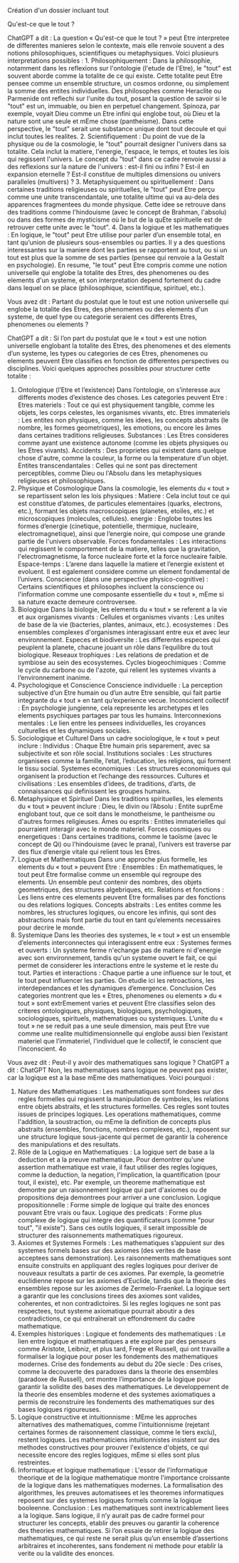 Création d'un dossier incluant tout

Qu'est-ce que le tout ?

ChatGPT a dit :
La question « Qu'est-ce que le tout ? » peut Etre interpretee de differentes manieres selon le contexte, mais elle renvoie souvent a des notions philosophiques, scientifiques ou metaphysiques. Voici plusieurs interpretations possibles :
    1. Philosophiquement : Dans la philosophie, notamment dans les reflexions sur l'ontologie (l'etude de l'Etre), le "tout" est souvent aborde comme la totalite de ce qui existe. Cette totalite peut Etre pensee comme un ensemble structure, un cosmos ordonne, ou simplement la somme des entites individuelles. Des philosophes comme Heraclite ou Parmenide ont reflechi sur l'unite du tout, posant la question de savoir si le "tout" est un, immuable, ou bien en perpetuel changement.
       Spinoza, par exemple, voyait Dieu comme un Etre infini qui englobe tout, où Dieu et la nature sont une seule et mEme chose (pantheisme). Dans cette perspective, le "tout" serait une substance unique dont tout decoule et qui inclut toutes les realites.
    2. Scientifiquement : Du point de vue de la physique ou de la cosmologie, le "tout" pourrait designer l'univers dans sa totalite. Cela inclut la matiere, l'energie, l'espace, le temps, et toutes les lois qui regissent l'univers. Le concept du "tout" dans ce cadre renvoie aussi a des reflexions sur la nature de l'univers : est-il fini ou infini ? Est-il en expansion eternelle ? Est-il constitue de multiples dimensions ou univers paralleles (multivers) ?
    3. Metaphysiquement ou spirituellement : Dans certaines traditions religieuses ou spirituelles, le "tout" peut Etre perçu comme une unite transcendantale, une totalite ultime qui va au-dela des apparences fragmentees du monde physique. Cette idee se retrouve dans des traditions comme l'hindouisme (avec le concept de Brahman, l'absolu) ou dans des formes de mysticisme où le but de la quEte spirituelle est de retrouver cette unite avec le "tout".
    4. Dans la logique et les mathematiques : En logique, le "tout" peut Etre utilise pour parler d’un ensemble total, en tant qu’union de plusieurs sous-ensembles ou parties. Il y a des questions interessantes sur la maniere dont les parties se rapportent au tout, ou si un tout est plus que la somme de ses parties (pensee qui renvoie a la Gestalt en psychologie).
En resume, "le tout" peut Etre compris comme une notion universelle qui englobe la totalite des Etres, des phenomenes ou des elements d'un systeme, et son interpretation depend fortement du cadre dans lequel on se place (philosophique, scientifique, spirituel, etc.).


Vous avez dit :
Partant du postulat que le tout est une notion universelle qui englobe la totalite des Etres, des phenomenes ou des elements d'un systeme, de quel type ou categorie seraient ces differents Etres, phenomenes ou elements ?

ChatGPT a dit :
Si l’on part du postulat que le « tout » est une notion universelle englobant la totalite des Etres, des phenomenes et des elements d’un systeme, les types ou categories de ces Etres, phenomenes ou elements peuvent Etre classifies en fonction de differentes perspectives ou disciplines. Voici quelques approches possibles pour structurer cette totalite :
1. Ontologique (l’Etre et l’existence)
Dans l’ontologie, on s’interesse aux differents modes d’existence des choses. Les categories peuvent Etre :
     Etres materiels : Tout ce qui est physiquement tangible, comme les objets, les corps celestes, les organismes vivants, etc.
     Etres immateriels : Les entites non physiques, comme les idees, les concepts abstraits (le nombre, les formes geometriques), les emotions, ou encore les âmes dans certaines traditions religieuses.
     Substances : Les Etres consideres comme ayant une existence autonome (comme les objets physiques ou les Etres vivants).
     Accidents : Des proprietes qui existent dans quelque chose d'autre, comme la couleur, la forme ou la temperature d'un objet.
     Entites transcendantales : Celles qui ne sont pas directement perceptibles, comme Dieu ou l'Absolu dans les metaphysiques religieuses et philosophiques.
2. Physique et Cosmologique
Dans la cosmologie, les elements du « tout » se repartissent selon les lois physiques :
     Matiere : Cela inclut tout ce qui est constitue d’atomes, de particules elementaires (quarks, electrons, etc.), formant les objets macroscopiques (planetes, etoiles, etc.) et microscopiques (molecules, cellules).
     energie : Englobe toutes les formes d’energie (cinetique, potentielle, thermique, nucleaire, electromagnetique), ainsi que l’energie noire, qui compose une grande partie de l'univers observable.
     Forces fondamentales : Les interactions qui regissent le comportement de la matiere, telles que la gravitation, l'electromagnetisme, la force nucleaire forte et la force nucleaire faible.
     Espace-temps : L’arene dans laquelle la matiere et l’energie existent et evoluent. Il est egalement considere comme un element fondamental de l’univers.
     Conscience (dans une perspective physico-cognitive) : Certains scientifiques et philosophes incluent la conscience ou l'information comme une composante essentielle du « tout », mEme si sa nature exacte demeure controversee.
3. Biologique
Dans la biologie, les elements du « tout » se referent a la vie et aux organismes vivants :
     Cellules et organismes vivants : Les unites de base de la vie (bacteries, plantes, animaux, etc.).
     ecosystemes : Des ensembles complexes d'organismes interagissant entre eux et avec leur environnement.
     Especes et biodiversite : Les differentes especes qui peuplent la planete, chacune jouant un rôle dans l’equilibre du tout biologique.
     Reseaux trophiques : Les relations de predation et de symbiose au sein des ecosystemes.
     Cycles biogeochimiques : Comme le cycle du carbone ou de l'azote, qui relient les systemes vivants a l’environnement inanime.
4. Psychologique et Conscience
     Conscience individuelle : La perception subjective d’un Etre humain ou d’un autre Etre sensible, qui fait partie integrante du « tout » en tant qu’experience vecue.
     Inconscient collectif : En psychologie jungienne, cela represente les archetypes et les elements psychiques partages par tous les humains.
     Interconnexions mentales : Le lien entre les pensees individuelles, les croyances culturelles et les dynamiques sociales.
5. Sociologique et Culturel
Dans un cadre sociologique, le « tout » peut inclure :
     Individus : Chaque Etre humain pris separement, avec sa subjectivite et son rôle social.
     Institutions sociales : Les structures organisees comme la famille, l’etat, l’education, les religions, qui forment le tissu social.
     Systemes economiques : Les structures economiques qui organisent la production et l’echange des ressources.
     Cultures et civilisations : Les ensembles d’idees, de traditions, d’arts, de connaissances qui definissent les groupes humains.
6. Metaphysique et Spirituel
Dans les traditions spirituelles, les elements du « tout » peuvent inclure :
     Dieu, le divin ou l’Absolu : Entite suprEme englobant tout, que ce soit dans le monotheisme, le pantheisme ou d'autres formes religieuses.
     Âmes ou esprits : Entites immaterielles qui pourraient interagir avec le monde materiel.
     Forces cosmiques ou energetiques : Dans certaines traditions, comme le taoïsme (avec le concept de Qi) ou l’hindouisme (avec le prana), l’univers est traverse par des flux d’energie vitale qui relient tous les Etres.
7. Logique et Mathematiques
Dans une approche plus formelle, les elements du « tout » peuvent Etre :
     Ensembles : En mathematiques, le tout peut Etre formalise comme un ensemble qui regroupe des elements. Un ensemble peut contenir des nombres, des objets geometriques, des structures algebriques, etc.
     Relations et fonctions : Les liens entre ces elements peuvent Etre formalises par des fonctions ou des relations logiques.
     Concepts abstraits : Les entites comme les nombres, les structures logiques, ou encore les infinis, qui sont des abstractions mais font partie du tout en tant qu’elements necessaires pour decrire le monde.
8. Systemique
Dans les theories des systemes, le « tout » est un ensemble d’elements interconnectes qui interagissent entre eux :
     Systemes fermes et ouverts : Un systeme ferme n'echange pas de matiere ni d'energie avec son environnement, tandis qu'un systeme ouvert le fait, ce qui permet de considerer les interactions entre le systeme et le reste du tout.
     Parties et interactions : Chaque partie a une influence sur le tout, et le tout peut influencer les parties. On etudie ici les retroactions, les interdependances et les dynamiques d’emergence.
Conclusion
Ces categories montrent que les « Etres, phenomenes ou elements » du « tout » sont extrEmement varies et peuvent Etre classifies selon des criteres ontologiques, physiques, biologiques, psychologiques, sociologiques, spirituels, mathematiques ou systemiques. L’unite du « tout » ne se reduit pas a une seule dimension, mais peut Etre vue comme une realite multidimensionnelle qui englobe aussi bien l’existant materiel que l’immateriel, l'individuel que le collectif, le conscient que l’inconscient.
4o


Vous avez dit :
Peut-il y avoir des mathematiques sans logique ?
ChatGPT a dit :
ChatGPT
Non, les mathematiques sans logique ne peuvent pas exister, car la logique est a la base mEme des mathematiques. Voici pourquoi :
1. Nature des Mathematiques :
Les mathematiques sont fondees sur des regles formelles qui regissent la manipulation de symboles, les relations entre objets abstraits, et les structures formelles. Ces regles sont toutes issues de principes logiques. Les operations mathematiques, comme l'addition, la soustraction, ou mEme la definition de concepts plus abstraits (ensembles, fonctions, nombres complexes, etc.), reposent sur une structure logique sous-jacente qui permet de garantir la coherence des manipulations et des resultats.
2. Rôle de la Logique en Mathematiques :
La logique sert de base a la deduction et a la preuve mathematique. Pour demontrer qu'une assertion mathematique est vraie, il faut utiliser des regles logiques, comme la deduction, la negation, l'implication, la quantification (pour tout, il existe), etc. Par exemple, un theoreme mathematique est demontre par un raisonnement logique qui part d'axiomes ou de propositions deja demontrees pour arriver a une conclusion.
     Logique propositionnelle : Forme simple de logique qui traite des enonces pouvant Etre vrais ou faux.
     Logique des predicats : Forme plus complexe de logique qui integre des quantificateurs (comme "pour tout", "il existe").
Sans ces outils logiques, il serait impossible de structurer des raisonnements mathematiques rigoureux.
3. Axiomes et Systemes Formels :
Les mathematiques s’appuient sur des systemes formels bases sur des axiomes (des verites de base acceptees sans demonstration). Les raisonnements mathematiques sont ensuite construits en appliquant des regles logiques pour deriver de nouveaux resultats a partir de ces axiomes. Par exemple, la geometrie euclidienne repose sur les axiomes d’Euclide, tandis que la theorie des ensembles repose sur les axiomes de Zermelo-Fraenkel.
La logique sert a garantir que les conclusions tirees des axiomes sont valides, coherentes, et non contradictoires. Si les regles logiques ne sont pas respectees, tout systeme axiomatique pourrait aboutir a des contradictions, ce qui entraînerait un effondrement du cadre mathematique.
4. Exemples historiques :
     Logique et fondements des mathematiques : Le lien entre logique et mathematiques a ete explore par des penseurs comme Aristote, Leibniz, et plus tard, Frege et Russell, qui ont travaille a formaliser la logique pour poser les fondements des mathematiques modernes.
     Crise des fondements au debut du 20e siecle : Des crises, comme la decouverte des paradoxes dans la theorie des ensembles (paradoxe de Russell), ont montre l’importance de la logique pour garantir la solidite des bases des mathematiques. Le developpement de la theorie des ensembles moderne et des systemes axiomatiques a permis de reconstruire les fondements des mathematiques sur des bases logiques rigoureuses.
5. Logique constructive et intuitionnisme :
MEme les approches alternatives des mathematiques, comme l'intuitionnisme (rejetant certaines formes de raisonnement classique, comme le tiers exclu), restent logiques. Les mathematiciens intuitionnistes insistent sur des methodes constructives pour prouver l'existence d'objets, ce qui necessite encore des regles logiques, mEme si elles sont plus restreintes.
6. Informatique et logique mathematique :
L'essor de l'informatique theorique et de la logique mathematique montre l'importance croissante de la logique dans les mathematiques modernes. La formalisation des algorithmes, les preuves automatisees et les theoremes informatiques reposent sur des systemes logiques formels comme la logique booleenne.
Conclusion :
Les mathematiques sont inextricablement liees a la logique. Sans logique, il n’y aurait pas de cadre formel pour structurer les concepts, etablir des preuves ou garantir la coherence des theories mathematiques. Si l’on essaie de retirer la logique des mathematiques, ce qui reste ne serait plus qu’un ensemble d’assertions arbitraires et incoherentes, sans fondement ni methode pour etablir la verite ou la validite des enonces.
